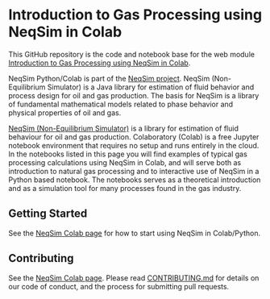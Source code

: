 # Introduction to Gas Processing using NeqSim in Colab
This GitHub repository is the code and notebook base for the web module [Introduction to Gas Processing using NeqSim in Colab](https://colab.research.google.com/github/EvenSol/NeqSim-Colab/blob/master/notebooks/examples_of_NeqSim_in_Colab.ipynb).

NeqSim Python/Colab is part of the [NeqSim project](https://equinor.github.io/neqsimhome/). NeqSim (Non-Equilibrium Simulator) is a Java library for estimation of fluid behavior and process design for oil and gas production. The basis for NeqSim is a library of fundamental mathematical models related to phase behavior and physical properties of oil and gas.

[NeqSim (Non-Equilibrium Simulator)](https://equinor.github.io/neqsimhome/) is a library for estimation of fluid behaviour for oil and gas production. Colaboratory (Colab) is a free Jupyter notebook environment that requires no setup and runs entirely in the cloud. In the notebooks listed in this page you will find examples of typical gas processing calculations using NeqSim in Colab, and will serve both as introduction to natural gas processing and to interactive use of NeqSim in a Python based notebook. The notebooks serves as a theoretical introduction and as a simulation tool for many processes found in the gas industry.

## Getting Started
See the [NeqSim Colab page](https://colab.research.google.com/github/EvenSol/NeqSim-Colab/blob/master/notebooks/examples_of_NeqSim_in_Colab.ipynb) for how to start using NeqSim in Colab/Python.

## Contributing
See the [NeqSim Colab page](https://colab.research.google.com/github/EvenSol/NeqSim-Colab/blob/master/notebooks/examples_of_NeqSim_in_Colab.ipynb). Please read [CONTRIBUTING.md](CONTRIBUTING.md) for details on our code of conduct, and the process for submitting pull requests.
